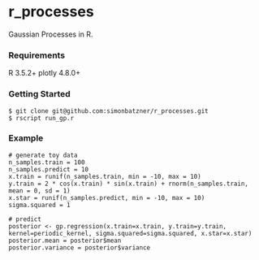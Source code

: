 # r_processes

Gaussian Processes in R. 

### Requirements

R 3.5.2+
plotly 4.8.0+
### Getting Started
```
$ git clone git@github.com:simonbatzner/r_processes.git
$ rscript run_gp.r 
```

### Example

```
# generate toy data 
n_samples.train = 100
n_samples.predict = 10
x.train = runif(n_samples.train, min = -10, max = 10)
y.train = 2 * cos(x.train) * sin(x.train) + rnorm(n_samples.train, mean = 0, sd = 1)
x.star = runif(n_samples.predict, min = -10, max = 10)
sigma.squared = 1

# predict
posterior <- gp.regression(x.train=x.train, y.train=y.train, kernel=periodic_kernel, sigma.squared=sigma.squared, x.star=x.star)
posterior.mean = posterior$mean
posterior.variance = posterior$variance
```


